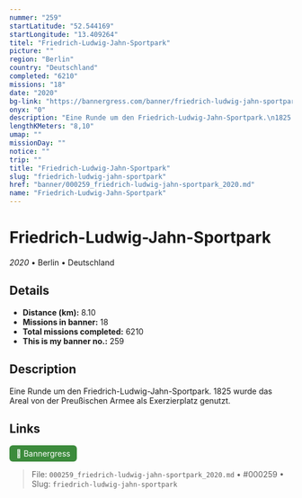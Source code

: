 ```yaml
---
nummer: "259"
startLatitude: "52.544169"
startLongitude: "13.409264"
titel: "Friedrich-Ludwig-Jahn-Sportpark"
picture: ""
region: "Berlin"
country: "Deutschland"
completed: "6210"
missions: "18"
date: "2020"
bg-link: "https://bannergress.com/banner/friedrich-ludwig-jahn-sportpark-739b"
onyx: "0"
description: "Eine Runde um den Friedrich-Ludwig-Jahn-Sportpark.\n1825 wurde das Areal von der Preußischen Armee als Exerzierplatz genutzt."
lengthKMeters: "8,10"
umap: ""
missionDay: ""
notice: ""
trip: ""
title: "Friedrich-Ludwig-Jahn-Sportpark"
slug: "friedrich-ludwig-jahn-sportpark"
href: "banner/000259_friedrich-ludwig-jahn-sportpark_2020.md"
name: "Friedrich-Ludwig-Jahn-Sportpark"
---
```

# Friedrich-Ludwig-Jahn-Sportpark

*2020* • Berlin • Deutschland





## Details
- **Distance (km):** 8.10
- **Missions in banner:** 18
- **Total missions completed:** 6210
- **This is my banner no.:** 259



## Description
Eine Runde um den Friedrich-Ludwig-Jahn-Sportpark.
1825 wurde das Areal von der Preußischen Armee als Exerzierplatz genutzt.



## Links
<a href="https://bannergress.com/banner/friedrich-ludwig-jahn-sportpark-739b" target="_blank" style="display:inline-block;margin-right:8px;padding:6px 12px;background:#3c8b3c;color:#fff;text-decoration:none;border-radius:6px;">🔗 Bannergress</a>



> File: `000259_friedrich-ludwig-jahn-sportpark_2020.md`
> • #000259
> • Slug: `friedrich-ludwig-jahn-sportpark`
